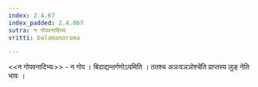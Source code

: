 ```yaml
---
index: 2.4.67
index_padded: 2.4.067
sutra: न गोपवनादिभ्यः
vritti: balamanorama

---
```

<<न गोपवनादिभ्यः>> - न गोप । बिदाद्यन्तर्गणोऽयमिति । ततश्च अञःयञञोश्चे॑ति प्राप्तस्य लुङ् नेति भावः ।